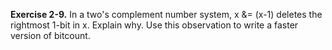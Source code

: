 **Exercise 2-9.** In a two's complement number system, x &= (x-1) deletes the rightmost 1-bit in x. Explain why.
Use this observation to write a faster version of bitcount.
